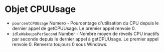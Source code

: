 # Objet CPUUsage

* `pourcentCPUUsage` Numero - Pourcentage d'utilisation du CPU depuis le dernier appel de getCPUUsage. Le premier appel renvoie 0.
* `idleWakeupsPerSecond` Number - Nombre moyen de réveils CPU inactifs par seconde depuis le dernier appel à getCPUUsage. Le premier appel renvoie 0. Renverra toujours 0 sous Windows.
